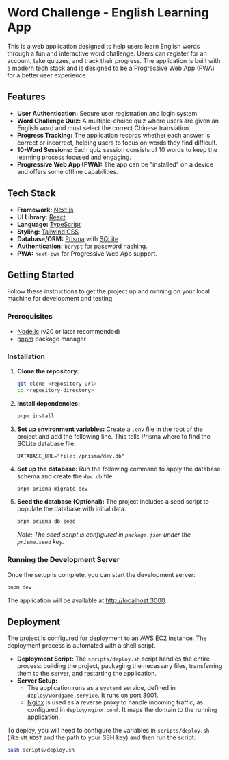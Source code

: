 # Word Challenge - English Learning App

This is a web application designed to help users learn English words through a fun and interactive word challenge. Users can register for an account, take quizzes, and track their progress. The application is built with a modern tech stack and is designed to be a Progressive Web App (PWA) for a better user experience.

## Features

-   **User Authentication:** Secure user registration and login system.
-   **Word Challenge Quiz:** A multiple-choice quiz where users are given an English word and must select the correct Chinese translation.
-   **Progress Tracking:** The application records whether each answer is correct or incorrect, helping users to focus on words they find difficult.
-   **10-Word Sessions:** Each quiz session consists of 10 words to keep the learning process focused and engaging.
-   **Progressive Web App (PWA):** The app can be "installed" on a device and offers some offline capabilities.

## Tech Stack

-   **Framework:** [Next.js](https://nextjs.org/)
-   **UI Library:** [React](https://reactjs.org/)
-   **Language:** [TypeScript](https://www.typescriptlang.org/)
-   **Styling:** [Tailwind CSS](https://tailwindcss.com/)
-   **Database/ORM:** [Prisma](https://www.prisma.io/) with [SQLite](https://www.sqlite.org/index.html)
-   **Authentication:** `bcrypt` for password hashing.
-   **PWA:** `next-pwa` for Progressive Web App support.

## Getting Started

Follow these instructions to get the project up and running on your local machine for development and testing.

### Prerequisites

-   [Node.js](https://nodejs.org/) (v20 or later recommended)
-   [pnpm](https://pnpm.io/) package manager

### Installation

1.  **Clone the repository:**
    ```bash
    git clone <repository-url>
    cd <repository-directory>
    ```

2.  **Install dependencies:**
    ```bash
    pnpm install
    ```

3.  **Set up environment variables:**
    Create a `.env` file in the root of the project and add the following line. This tells Prisma where to find the SQLite database file.
    ```
    DATABASE_URL="file:./prisma/dev.db"
    ```

4.  **Set up the database:**
    Run the following command to apply the database schema and create the `dev.db` file.
    ```bash
    pnpm prisma migrate dev
    ```

5.  **Seed the database (Optional):**
    The project includes a seed script to populate the database with initial data.
    ```bash
    pnpm prisma db seed
    ```
    *Note: The seed script is configured in `package.json` under the `prisma.seed` key.*

### Running the Development Server

Once the setup is complete, you can start the development server:

```bash
pnpm dev
```

The application will be available at [http://localhost:3000](http://localhost:3000).

## Deployment

The project is configured for deployment to an AWS EC2 instance. The deployment process is automated with a shell script.

-   **Deployment Script:** The `scripts/deploy.sh` script handles the entire process: building the project, packaging the necessary files, transferring them to the server, and restarting the application.
-   **Server Setup:**
    -   The application runs as a `systemd` service, defined in `deploy/wordgame.service`. It runs on port 3001.
    -   [Nginx](https://www.nginx.com/) is used as a reverse proxy to handle incoming traffic, as configured in `deploy/nginx.conf`. It maps the domain to the running application.

To deploy, you will need to configure the variables in `scripts/deploy.sh` (like `VM_HOST` and the path to your SSH key) and then run the script:

```bash
bash scripts/deploy.sh
```
